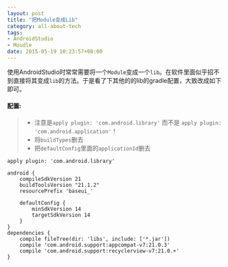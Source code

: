 ```yaml
---
layout: post
title: "把Module变成Lib"
category: all-about-tech
tags: 
- AndroidStudio
- Moudle
date: 2015-05-19 10:23:57+08:00
---
```


使用AndroidStudio时常常需要将一个`Module`变成一个`lib`。在软件里面似乎招不到直接将其变成`lib`的方法。于是看了下其他的的lib的gradle配置，大致改成如下即可。

#### 配置:
> - 注意是`apply plugin: 'com.android.library'` 而不是 `apply plugin: 'com.android.application'`！
> - 将`buildTypes`删去
> - 把`defaultConfig`里面的`applicationId`删去



	apply plugin: 'com.android.library'

	android {
	    compileSdkVersion 21
	    buildToolsVersion "21.1.2"
	    resourcePrefix 'baseui_'

	    defaultConfig {
	        minSdkVersion 14
	        targetSdkVersion 14
	    }
	}
	dependencies {
	    compile fileTree(dir: 'libs', include: ['*.jar'])
	    compile 'com.android.support:appcompat-v7:21.0.3'
	    compile 'com.android.support:recyclerview-v7:21.0.+'
	}

